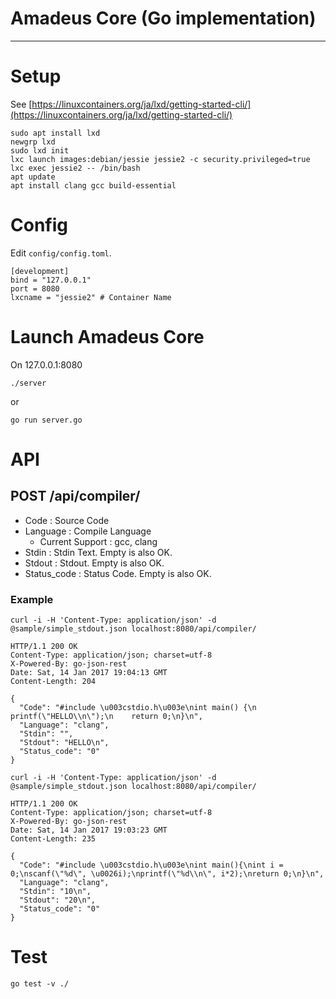 # Amadeus Core (Go implementation)

---

# Setup

See [https://linuxcontainers.org/ja/lxd/getting-started-cli/](https://linuxcontainers.org/ja/lxd/getting-started-cli/)

```
sudo apt install lxd
newgrp lxd
sudo lxd init
lxc launch images:debian/jessie jessie2 -c security.privileged=true
lxc exec jessie2 -- /bin/bash
apt update
apt install clang gcc build-essential
```

# Config

Edit `config/config.toml`.

```
[development]
bind = "127.0.0.1"
port = 8080
lxcname = "jessie2" # Container Name
```

# Launch Amadeus Core

On 127.0.0.1:8080
```
./server
```
or
```
go run server.go
```

# API

## POST /api/compiler/ 

- Code : Source Code
- Language : Compile Language
    - Current Support : gcc, clang
- Stdin : Stdin Text. Empty is also OK.
- Stdout : Stdout. Empty is also OK.
- Status_code : Status Code. Empty is also OK.

### Example

```
curl -i -H 'Content-Type: application/json' -d @sample/simple_stdout.json localhost:8080/api/compiler/

HTTP/1.1 200 OK
Content-Type: application/json; charset=utf-8
X-Powered-By: go-json-rest
Date: Sat, 14 Jan 2017 19:04:13 GMT
Content-Length: 204

{
  "Code": "#include \u003cstdio.h\u003e\nint main() {\n    printf(\"HELLO\\n\");\n    return 0;\n}\n",
  "Language": "clang",
  "Stdin": "",
  "Stdout": "HELLO\n",
  "Status_code": "0"
}
```

```
curl -i -H 'Content-Type: application/json' -d @sample/simple_stdout.json localhost:8080/api/compiler/

HTTP/1.1 200 OK
Content-Type: application/json; charset=utf-8
X-Powered-By: go-json-rest
Date: Sat, 14 Jan 2017 19:03:23 GMT
Content-Length: 235

{
  "Code": "#include \u003cstdio.h\u003e\nint main(){\nint i = 0;\nscanf(\"%d\", \u0026i);\nprintf(\"%d\\n\", i*2);\nreturn 0;\n}\n",
  "Language": "clang",
  "Stdin": "10\n",
  "Stdout": "20\n",
  "Status_code": "0"
}
```

# Test

```
go test -v ./
```
